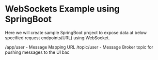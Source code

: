 # WebSockets Example using SpringBoot

Here we will create sample SpringBoot project to expose data at below specified request endpoints(URL) using WebSocket.

/app/user - Message Mapping URL
/topic/user - Message Broker topic for pushing messages to the UI bac

